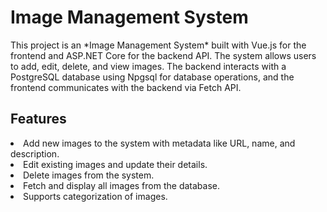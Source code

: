 <h1>Image Management System</h1>
This project is an *Image Management System* built with Vue.js for the frontend and ASP.NET Core for the backend API. The system allows users to add, edit, delete, and view images. The backend interacts with a PostgreSQL database using Npgsql for database operations, and the frontend communicates with the backend via Fetch API.

<h2>Features</h2>
<li>Add new images to the system with metadata like URL, name, and description.</li>
<li>Edit existing images and update their details.</li>
<li>Delete images from the system.</li>
<li>Fetch and display all images from the database.</li>
<li>Supports categorization of images.</li>
